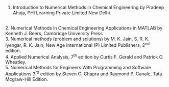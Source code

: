 ﻿
1. Introduction to Numerical Methods in Chemical Engineering by Pradeep Ahuja, PHI Learning Private Limited New Delhi.
<br>
2. Numerical Methods in Chemical Engineering Applications in MATLAB by Kenneth J. Beers, Cambridge University Press
<br>
3. Numerical methods (problem and solutions) by M. K. Jain, S. R. K. Iyengar, R. K. Jain, New Age International (P) Limited Publishers, 2<sup>nd</sup> edition.
<br>
4. Applied Numerical Analysis, 7<sup>th</sup> edition by  Curtis F. Gerald and Patrick O. Wheatley.
<br>
5. Numerical Methods for Engineers With Programming and Software Applications 3<sup>rd</sup> edition by Steven C. Chapra and Raymond P. Canale, Tata Mcgraw-Hill Edition.



